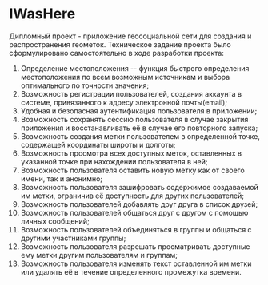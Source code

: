 # IWasHere
Дипломный проект - приложение геосоциальной сети для создания и распространения геометок.
Техническое задание проекта было сформулировано самостоятельно в ходе разработки проекта:
  1. Определение местоположения -- функция быстрого определения местоположения по всем возможным источникам и выбора оптимального по точности значения;
  2. Возможность регистрации пользователей, создания аккаунта в системе, привязанного к адресу электронной почты(email);
  3. Удобная и безопасная аутентификация пользователя в приложении;
  4. Возможность сохранять сессию пользователя в случае закрытия приложения и восстанавливать её в случае его повторного запуска;
  5. Возможность создания метки пользователем в определенной точке, содержащей координаты широты и долготы;
  6. Возможность просмотра всех доступных меток, оставленных в указанной точке при нахождении пользователя в ней;
  7. Возможность пользователя оставить новую метку как от своего имени, так и анонимно;
  8. Возможность пользователя зашифровать содержимое создаваемой им метки, ограничив её доступность для других пользователей;
  9. Возможность пользователей добавлять друг друга в список друзей;
  10. Возможность пользователей общаться друг с другом с помощью личных сообщений;
  11. Возможность пользователей объединяться в группы и общаться с другими участниками группы;
  12. Возможность пользователя разрешать просматривать доступные ему метки другим пользователям и группам;
  13. Возможность пользователя изменять текст оставленной им метки или удалять её в течение определенного промежутка времени.
